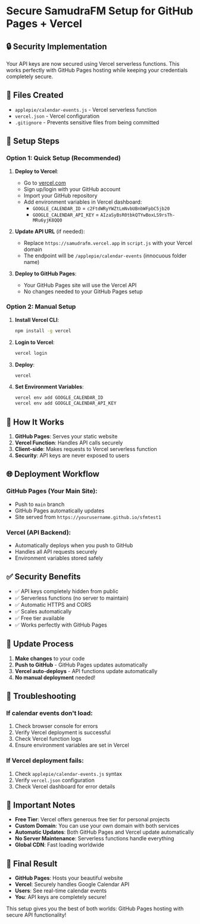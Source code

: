# Secure SamudraFM Setup for GitHub Pages + Vercel

## 🔒 Security Implementation

Your API keys are now secured using Vercel serverless functions. This works perfectly with GitHub Pages hosting while keeping your credentials completely secure.

## 📁 Files Created

- `applepie/calendar-events.js` - Vercel serverless function
- `vercel.json` - Vercel configuration
- `.gitignore` - Prevents sensitive files from being committed

## 🚀 Setup Steps

### Option 1: Quick Setup (Recommended)

1. **Deploy to Vercel**:
   - Go to [vercel.com](https://vercel.com)
   - Sign up/login with your GitHub account
   - Import your GitHub repository
   - Add environment variables in Vercel dashboard:
     - `GOOGLE_CALENDAR_ID` = `c2FtdWRyYWZtLmNvbUBnbWFpbC5jb20`
     - `GOOGLE_CALENDAR_API_KEY` = `AIzaSyBsR0tbkQTYwBoxLS9rsTh-MRu6yjK8QQ0`

2. **Update API URL** (if needed):
   - Replace `https://samudrafm.vercel.app` in `script.js` with your Vercel domain
   - The endpoint will be `/applepie/calendar-events` (innocuous folder name)

3. **Deploy to GitHub Pages**:
   - Your GitHub Pages site will use the Vercel API
   - No changes needed to your GitHub Pages setup

### Option 2: Manual Setup

1. **Install Vercel CLI**:
   ```bash
   npm install -g vercel
   ```

2. **Login to Vercel**:
   ```bash
   vercel login
   ```

3. **Deploy**:
   ```bash
   vercel
   ```

4. **Set Environment Variables**:
   ```bash
   vercel env add GOOGLE_CALENDAR_ID
   vercel env add GOOGLE_CALENDAR_API_KEY
   ```

## 🔧 How It Works

1. **GitHub Pages**: Serves your static website
2. **Vercel Function**: Handles API calls securely
3. **Client-side**: Makes requests to Vercel serverless function
4. **Security**: API keys are never exposed to users

## 🌐 Deployment Workflow

### GitHub Pages (Your Main Site):
- Push to `main` branch
- GitHub Pages automatically updates
- Site served from `https://yourusername.github.io/sfmtest1`

### Vercel (API Backend):
- Automatically deploys when you push to GitHub
- Handles all API requests securely
- Environment variables stored safely

## ✅ Security Benefits

- ✅ API keys completely hidden from public
- ✅ Serverless functions (no server to maintain)
- ✅ Automatic HTTPS and CORS
- ✅ Scales automatically
- ✅ Free tier available
- ✅ Works perfectly with GitHub Pages

## 🔄 Update Process

1. **Make changes** to your code
2. **Push to GitHub** - GitHub Pages updates automatically
3. **Vercel auto-deploys** - API functions update automatically
4. **No manual deployment** needed!

## 🐛 Troubleshooting

### If calendar events don't load:
1. Check browser console for errors
2. Verify Vercel deployment is successful
3. Check Vercel function logs
4. Ensure environment variables are set in Vercel

### If Vercel deployment fails:
1. Check `applepie/calendar-events.js` syntax
2. Verify `vercel.json` configuration
3. Check Vercel dashboard for error details

## 📝 Important Notes

- **Free Tier**: Vercel offers generous free tier for personal projects
- **Custom Domain**: You can use your own domain with both services
- **Automatic Updates**: Both GitHub Pages and Vercel update automatically
- **No Server Maintenance**: Serverless functions handle everything
- **Global CDN**: Fast loading worldwide

## 🎯 Final Result

- **GitHub Pages**: Hosts your beautiful website
- **Vercel**: Securely handles Google Calendar API
- **Users**: See real-time calendar events
- **You**: API keys are completely secure!

This setup gives you the best of both worlds: GitHub Pages hosting with secure API functionality!
